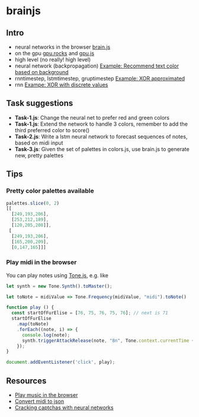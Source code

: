 # brainjs

## Intro

- neural networks in the browser [brain.js](https://github.com/BrainJS/brain.js)
- on the gpu [gpu.rocks](https://gpu.rocks/#/) and [gpu.js](https://github.com/gpujs/gpu.js)
- high level (no really! high level)
- neural network (backpropagation) [Example: Recommend text color based on background](https://github.com/BrainJS/brain.js#for-training-with-neuralnetwork)
- rnntimestep, lstmtimestep, gruptimestep [Example: XOR approximated](https://github.com/BrainJS/brain.js#for-training-with-rnntimestep-lstmtimestep-and-grutimestep)
- rnn [Exampe: XOR with discrete values](https://github.com/BrainJS/brain.js#examples)

## Task suggestions

- **Task-1.js**: Change the neural net to prefer red and green colors
- **Task-1.js**: Extend the network to handle 3 colors, remember to add the third preferred color to score()
- **Task-2.js**: Write a lstm neural network to forecast sequences of notes, based on midi input
- **Task-3.js**: Given the set of palettes in colors.js, use brain.js to generate new, pretty palettes

## Tips

### Pretty color palettes available

```js
palettes.slice(0, 2)
[[
  [249,193,206],
  [253,212,189],
  [120,205,208]],
 [
  [249,193,206],
  [165,200,209],
  [0,147,165]]]
```

### Play midi in the browser

You can play notes using [Tone.js](https://tonejs.github.io/), e.g. like

```js
let synth = new Tone.Synth().toMaster();

let toNote = midiValue => Tone.Frequency(midiValue, "midi").toNote()

function play () {
  const startOfFurElise = [76, 75, 76, 75, 76]; // next is 71
  startOfFurElise
    .map(toNote)
    .forEach((note, i) => {
      console.log(note);
      synth.triggerAttackRelease(note, "8n", Tone.context.currentTime + i * 0.5);
    });
}

document.addEventListener('click', play);
```

## Resources

- [Play music in the browser](https://tonejs.github.io/)
- [Convert midi to json](https://tonejs.github.io/Midi/)
- [Cracking captchas with neural networks](https://codepen.io/birjolaxew/post/cracking-captchas-with-neural-networks)
